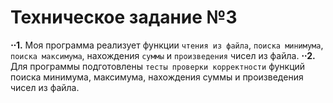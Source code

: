 # Техническое задание №3
**⋅⋅1.** Моя программа реализует функции `чтения из файла`, `поиска минимума`, `поиска максимума`, нахождения `суммы` и `произведения` чисел из файла.
**⋅⋅2.** Для программы подготовлены `тесты проверки корректности` функций поиска минимума, максимума, нахождения суммы и произведения чисел из файла.

